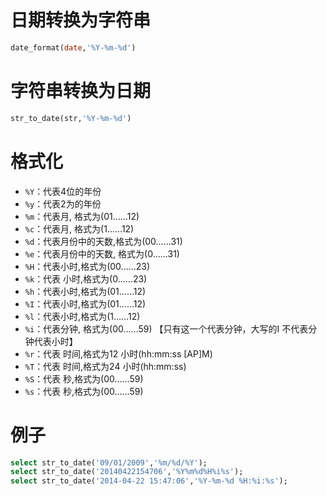 # 日期转换为字符串
```sql
date_format(date,'%Y-%m-%d') 
```
# 字符串转换为日期
```sql
str_to_date(str,'%Y-%m-%d') 
```
# 格式化
- `%Y`：代表4位的年份 
- `%y`：代表2为的年份
- `%m`：代表月, 格式为(01……12) 
- `%c`：代表月, 格式为(1……12)
- `%d`：代表月份中的天数,格式为(00……31) 
- `%e`：代表月份中的天数, 格式为(0……31)
- `%H`：代表小时,格式为(00……23) 
- `%k`：代表 小时,格式为(0……23) 
- `%h`：代表小时,格式为(01……12) 
- `%I`：代表小时,格式为(01……12) 
- `%l`：代表小时,格式为(1……12)
- `%i`：代表分钟, 格式为(00……59) 【只有这一个代表分钟，大写的I 不代表分钟代表小时】
- `%r`：代表 时间,格式为12 小时(hh:mm:ss [AP]M) 
- `%T`：代表 时间,格式为24 小时(hh:mm:ss)
- `%S`：代表 秒,格式为(00……59) 
- `%s`：代表 秒,格式为(00……59)

# 例子
```sql
select str_to_date('09/01/2009','%m/%d/%Y');
select str_to_date('20140422154706','%Y%m%d%H%i%s');
select str_to_date('2014-04-22 15:47:06','%Y-%m-%d %H:%i:%s');
```
